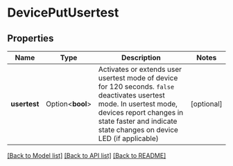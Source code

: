 # DevicePutUsertest

## Properties

Name | Type | Description | Notes
------------ | ------------- | ------------- | -------------
**usertest** | Option<**bool**> | Activates or extends user usertest mode of device for 120 seconds. `false` deactivates usertest mode. In usertest mode, devices report changes in state faster and indicate state changes on device LED (if applicable)  | [optional]

[[Back to Model list]](../README.md#documentation-for-models) [[Back to API list]](../README.md#documentation-for-api-endpoints) [[Back to README]](../README.md)


